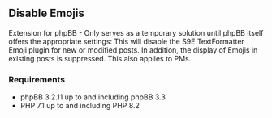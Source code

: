 ## Disable Emojis
Extension for phpBB - Only serves as a temporary solution until phpBB itself offers the appropriate settings: This will disable the S9E TextFormatter Emoji plugin for new or modified posts. In addition, the display of Emojis in existing posts is suppressed. This also applies to PMs.

### Requirements
* phpBB 3.2.11 up to and including phpBB 3.3
* PHP 7.1 up to and including PHP 8.2
